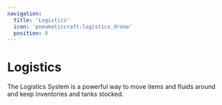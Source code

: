 ```yaml
---
navigation:
  title: 'Logistics'
  icon: 'pneumaticcraft:logistics_drone'
  position: 8
---
```


# Logistics

The Logistics System is a powerful way to move items and fluids around and keep inventories and tanks stocked.

<SubPages />
